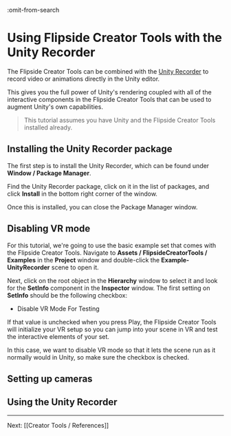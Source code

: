 :omit-from-search

# Using Flipside Creator Tools with the Unity Recorder

The Flipside Creator Tools can be combined with the [Unity Recorder](https://docs.unity3d.com/Packages/com.unity.recorder@2.2/manual/index.html)
to record video or animations directly in the Unity editor.

This gives you the full power of Unity's rendering coupled with all of the interactive
components in the Flipside Creator Tools that can be used to augment Unity's own capabilities.

> This tutorial assumes you have Unity and the Flipside Creator Tools installed already.

## Installing the Unity Recorder package

The first step is to install the Unity Recorder, which can be found under **Window / Package Manager**.

Find the Unity Recorder package, click on it in the list of packages, and click **Install**
in the bottom right corner of the window.

Once this is installed, you can close the Package Manager window.

## Disabling VR mode

For this tutorial, we're going to use the basic example set that comes with the
Flipside Creator Tools. Navigate to **Assets / FlipsideCreatorTools / Examples** in the
**Project** window and double-click the **Example-UnityRecorder** scene to open it.

Next, click on the root object in the **Hierarchy** window to select it and look for
the **SetInfo** component in the **Inspector** window. The first setting on **SetInfo**
should be the following checkbox:

* Disable VR Mode For Testing

If that value is unchecked when you press Play, the Flipside Creator Tools will initialize
your VR setup so you can jump into your scene in VR and test the interactive elements of
your set.

In this case, we want to disable VR mode so that it lets the scene run as it normally
would in Unity, so make sure the checkbox is checked.

## Setting up cameras



## Using the Unity Recorder



---

Next: [[Creator Tools / References]]
